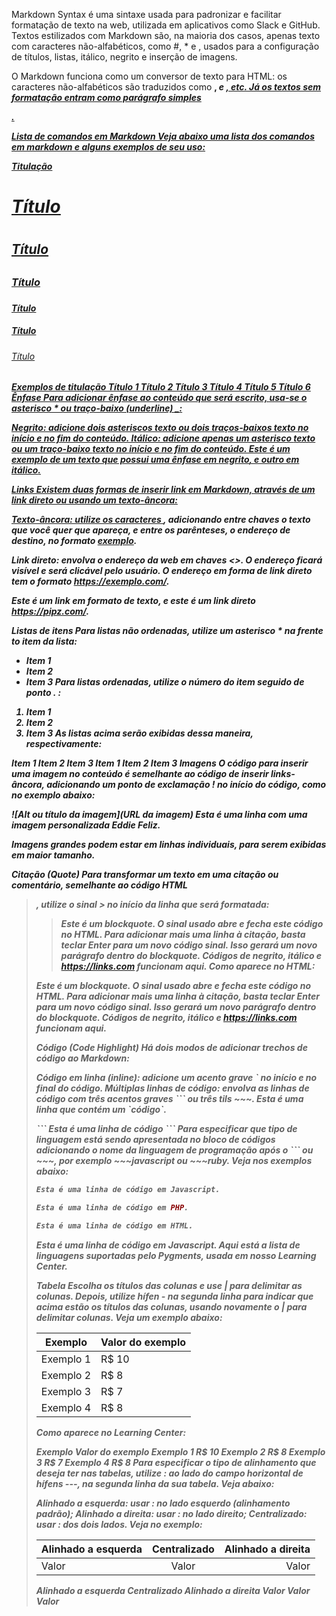 Markdown Syntax é uma sintaxe usada para padronizar e facilitar formatação de texto na web, utilizada em aplicativos como Slack e GitHub. Textos estilizados com Markdown são, na maioria dos casos, apenas texto com caracteres não-alfabéticos, como #, \* e ![](), usados para a configuração de títulos, listas, itálico, negrito e inserção de imagens.

O Markdown funciona como um conversor de texto para HTML: os caracteres não-alfabéticos são traduzidos como <b>, <i> e <a href>, etc. Já os textos sem formatação entram como parágrafo simples <p>.

Lista de comandos em Markdown
Veja abaixo uma lista dos comandos em markdown e alguns exemplos de seu uso:

Titulação
# Título <h1>
## Título <h2>
### Título <h3>
#### Título <h4>
##### Título <h5>
###### Título <h6>
Exemplos de titulação
Título 1
Título 2
Título 3
Título 4
Título 5
Título 6
Ênfase
Para adicionar ênfase ao conteúdo que será escrito, usa-se o asterisco * ou traço-baixo (underline) _:

Negrito: adicione dois asteriscos **texto** ou dois traços-baixos __texto__ no início e no fim do conteúdo.
Itálico: adicione apenas um asterisco *texto* ou um traço-baixo _texto_ no início e no fim do conteúdo.
Este é um exemplo de um texto que possui uma ênfase em **negrito**, e outro em _itálico_.

Links
Existem duas formas de inserir link em Markdown, através de um link direto ou usando um texto-âncora:

Texto-âncora: utilize os caracteres [](), adicionando entre chaves o texto que você quer que apareça, e entre os parênteses, o endereço de destino, no formato [exemplo](https://exemplo.com/).

Link direto: envolva o endereço da web em chaves <>. O endereço ficará visível e será clicável pelo usuário. O endereço em forma de link direto tem o formato <https://exemplo.com/>.

Este é um link em formato de texto, e este é um link direto https://pipz.com/.

Listas de itens
Para listas não ordenadas, utilize um asterisco * na frente to item da lista:

* Item 1
* Item 2
* Item 3
Para listas ordenadas, utilize o número do item seguido de ponto . :

1. Item 1
2. Item 2
3. Item 3
As listas acima serão exibidas dessa maneira, respectivamente:

Item 1
Item 2
Item 3
Item 1
Item 2
Item 3
Imagens
O código para inserir uma imagem no conteúdo é semelhante ao código de inserir links-âncora, adicionando um ponto de exclamação ! no início do código, como no exemplo abaixo:

![Alt ou título da imagem](URL da imagem)
Esta é uma linha com uma imagem personalizada Eddie Feliz.

Imagens grandes podem estar em linhas individuais, para serem exibidas em maior tamanho.

Citação (Quote)
Para transformar um texto em uma citação ou comentário, semelhante ao código HTML <blockquote>, utilize o sinal > no início da linha que será formatada:

>Este é um *blockquote*. O sinal usado abre e fecha este código no HTML. 
>Para adicionar mais uma linha à citação, basta teclar Enter para um novo
>código sinal. Isso gerará um novo parágrafo dentro do *blockquote*.
>Códigos de **negrito**, _itálico_ e <https://links.com> funcionam aqui.
Como aparece no HTML:

Este é um blockquote. O sinal usado abre e fecha este código no HTML. Para adicionar mais uma linha à citação, basta teclar Enter para um novo código sinal. Isso gerará um novo parágrafo dentro do blockquote. Códigos de negrito, itálico e https://links.com funcionam aqui.

Código (Code Highlight)
Há dois modos de adicionar trechos de código ao Markdown:

Código em linha (inline): adicione um acento grave ˋ no início e no final do código.
Múltiplas linhas de código: envolva as linhas de código com três acentos graves ˋˋˋ ou três tils ~~~.
 Esta é uma linha que contém um ˋcódigoˋ.

ˋˋˋ
Esta é uma linha de código
 ˋˋˋ
Para especificar que tipo de linguagem está sendo apresentada no bloco de códigos adicionando o nome da linguagem de programação após o ˋˋˋ ou ~~~, por exemplo ~~~javascript ou ~~~ruby. Veja nos exemplos abaixo:

~~~javascript
Esta é uma linha de código em Javascript.
~~~

~~~php
Esta é uma linha de código em PHP.
~~~

~~~html
Esta é uma linha de código em HTML.
~~~
Esta é uma linha de código em Javascript.
Aqui está a lista de linguagens suportadas pelo Pygments, usada em nosso Learning Center.

Tabela
Escolha os títulos das colunas e use | para delimitar as colunas. Depois, utilize hífen - na segunda linha para indicar que acima estão os títulos das colunas, usando novamente o | para delimitar colunas. Veja um exemplo abaixo:

Exemplo   | Valor do exemplo
--------- | ------
Exemplo 1 | R$ 10
Exemplo 2 | R$ 8
Exemplo 3 | R$ 7
Exemplo 4 | R$ 8
Como aparece no Learning Center:

Exemplo	Valor do exemplo
Exemplo 1	R$ 10
Exemplo 2	R$ 8
Exemplo 3	R$ 7
Exemplo 4	R$ 8
Para especificar o tipo de alinhamento que deseja ter nas tabelas, utilize : ao lado do campo horizontal de hífens ---, na segunda linha da sua tabela. Veja abaixo:

Alinhado a esquerda: usar : no lado esquerdo (alinhamento padrão);
Alinhado a direita: usar : no lado direito;
Centralizado: usar : dos dois lados.
Veja no exemplo:

Alinhado a esquerda | Centralizado | Alinhado a direita
:--------- | :------: | -------:
Valor | Valor | Valor
Alinhado a esquerda	Centralizado	Alinhado a direita
Valor	Valor	Valor